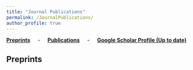 ```yaml
---
title: "Journal Publications"
permalink: /JournalPublications/
author_profile: true
---
```


**[Preprints](#preps)** &nbsp; &nbsp; - &nbsp; &nbsp; **[Publications](#pubs)** &nbsp; &nbsp; - &nbsp; &nbsp; **[Google Scholar Profile (Up to date)](https://scholar.google.com/citations?user=GvXOVv0AAAAJ)**

<h2 id="preps">
Preprints
</h2>
<!--
[C6] **"Seeing the forest and the tree: Building representations of both individual and collective dynamics with transformers"** [arXiv](https://arxiv.org/pdf/2206.06131.pdf) \
&emsp; &emsp; 👤<u>Authors</u>: **Ran Liu**, Mehdi Azabou, Max Dabagia, Jingyun Xiao, and Eva L Dyer. \
&emsp; &emsp; 🔑<u>Keywords</u>: Transformer, multi-channel time-series, neural decoding, domain generalization. \
&emsp; &emsp; 🔥**To appear in NeurIPS 2022**

[C5] **"MTNeuro: A Benchmark for Evaluating Representations of Brain Structure Across Multiple Levels of Abstraction"** [OpenReview](https://openreview.net/pdf?id=5xuowSQ17vy) \
&emsp; &emsp; 👤<u>Authors</u>: Jorge Quesada, Lakshmi Sathidevi, **Ran Liu**, Nauman Ahad, Joy M Jackson, Mehdi Azabou, Jingyun Xiao, Chris Liding, Carolina Urzay, William Gray-Roncal, Erik Christopher Johnson, Eva L Dyer. \
&emsp; &emsp; 🔑<u>Keywords</u>: Representation learning, multi-task learning, new datasets. \
&emsp; &emsp; 🔥**To appear in NeurIPS 2022** (Datasets and Benchmarks)

**"Mine your own view: Self-supervised learning through across-sample prediction"** [arXiv](https://arxiv.org/pdf/2102.10106.pdf) \
&emsp; &emsp; 👤<u>Authors</u>: Mehdi Azabou, Mohammad Gheshlaghi Azar, **Ran Liu**, Chi-Heng Lin, Erik C Johnson, Kiran Bhaskaran-Nair, Max Dabagia, Bernardo Avila-Pires, Lindsey Kitchell, Keith B Hengen, William Gray-Roncal, Michal Valko, Eva L Dyer. \
&emsp; &emsp; 🔑<u>Keywords</u>: Representation learning, self-supervision, neural decoding, computer vision. -->


<h2 id="pubs">
Publications
</h2>

### Journal Articles

<u>[J008]</u>. **"Artificial immune system training algorithm for a dendritic neuron model."**  
**Knowledge-Based Systems**, Volume 233, 5 December 2021, 107509. **[CameraReady](https://doi.org/10.1016/j.knosys.2021.107509)**  
👤<u>Authors</u>: Cheng Tang, Yuki Todo, Junkai Ji, Qiuzhen Lin, ZhengTang.

<u>[J007]</u>. **"Transmission trend of the COVID-19 pandemic predicted by dendritic neural regression."**  
**Applied Soft Computing**, Volume 111, November 2021, 107683. **[CameraReady](https://doi.org/10.1016/j.asoc.2021.107683)**  
👤<u>Authors</u>: Minhui Dong, Cheng Tang, Junkai Ji, Qiuzhen Lin, Ka-Chun Wong.

<u>[J006]</u>. **"Adaptive Self-Scaling Brain-Storm Optimization via a Chaotic Search Mechanism."**  
**Algorithms**, Volume 14, Issue 8, 13 August 2021, 239. **[CameraReady](https://doi.org/10.3390/a14080239)**  
👤<u>Authors</u>: Zhenyu Song, Xuemei Yan, Lvxing Zhao, Luyi Fan, Cheng Tang, Junkai Ji.

<u>[J005]</u>. **"A Simple Dendritic Neural Network Model-Based Approach for Daily PM<sub>2.5</sub> Concentration Prediction."**  
**Complexity**, Volume 10, Issue 4, 3 February 2021, 373. **[CameraReady](https://doi.org/10.3390/electronics10040373)**  
👤<u>Authors</u>: Zhenyu Song, Cheng Tang, Junkai Ji, Yuki Todo, Zheng Tang.

<u>[J004]</u>. **"Evolutionary Dendritic Neural Model for Classification Problems."**  
**Complexity**, Volume 2020, 19 August 2020, 6296209. **[CameraReady](https://doi.org/10.1155/2020/6296209)**  
👤<u>Authors</u>: Xiaoxiao Qian, Cheng Tang, Yuki Todo, Qiuzhen Lin, Junkai Ji.

<u>[J003]</u>. **"A novel machine learning technique for computer-aided diagnosis."**  
**Engineering Applications of Artificial Intelligence**, Volume 92, June 2020, 103627. **[CameraReady](https://doi.org/10.1016/j.engappai.2020.103627)**  
👤<u>Authors</u>: Cheng Tang, Junkai Ji, Yajiao Tang, Shangce Gao, Zheng Tang, Yuki Todo.

<u>[J002]</u>. **"Training an approximate logic dendritic neuron model using social learning particle swarm optimization algorithm."**  
**IEEE Access**, Volume 7, 30 September 2019, Pages 141947-141959. **[CameraReady](https://doi.org/10.1109/ACCESS.2019.2944682)**  
👤<u>Authors</u>: Shuangyu Song, Xingqian Chen, Cheng Tang, Shuangbao Song, Zheng Tang, Yuki Todo.

<u>[J001]</u>. **"An artificial bee colony algorithm search guided by scale-free networks."**  
**Information Sciences**, Volume 473, January 2019, Pages 142-165. **[CameraReady](https://doi.org/10.1016/j.ins.2018.09.034)**  
👤<u>Authors</u>: Junkai Ji, Shuangbao Song, **<u>Cheng Tang</u>**, Shangce Gao, Zheng Tang, Yuki Todo.  
